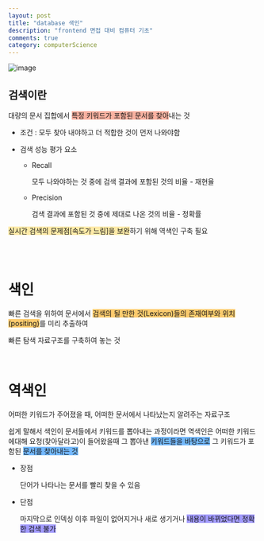 ```yaml
---
layout: post
title: "database 색인"
description: "frontend 면접 대비 컴퓨터 기초"
comments: true
category: computerScience
---
```


![image](https://user-images.githubusercontent.com/49581472/107919819-42773280-6faf-11eb-98c6-6012f73be449.png)

## 검색이란

대량의 문서 집합에서 <span style="background-color:#fab1a0;">특정 키워드가 포함된 문서를 찾아</span>내는 것

- 조건 : 모두 찾아 내야하고 더 적합한 것이 먼저 나와야함
- 검색 성능 평가 요소

  - Recall

    모두 나와야하는 것 중에 검색 결과에 포함된 것의 비율 - 재현율

  - Precision

    검색 결과에 포함된 것 중에 제대로 나온 것의 비율 - 정확률

<span style="background-color:#ffeaa7;">실시간 검색의 문제점[속도가 느림]을 보완</span>하기 위해 역색인 구축 필요

<br/><br/>

# 색인

빠른 검색을 위하여 문서에서 <span style="background-color:#fdcb6e;">검색의 될 만한 것(Lexicon)들의 존재여부와 위치(positing)</span>를 미리 추출하여

빠른 탐색 자료구조를 구축하여 놓는 것

<br/>

# 역색인

어떠한 키워드가 주어졌을 때, 어떠한 문서에서 나타났는지 알려주는 자료구조

쉽게 말해서 색인이 문서들에서 키워드를 뽑아내는 과정이라면 역색인은 어떠한 키워드에대해 요청(찾아달라고)이 들어왔을때 그 뽑아낸 <span style="background-color:#74b9ff;">키워드들을 바탕으로</span> 그 키워드가 포함된 <span style="background-color:#74b9ff;">문서를 찾아내는 것</span>

- 장점

  단어가 나타나는 문서를 빨리 찾을 수 있음

- 단점

  마지막으로 인덱싱 이후 파일이 없어지거나 새로 생기거나 <span style="background-color:#a29bfe;">내용이 바뀌었다면 정확한 검색 불가</span>
